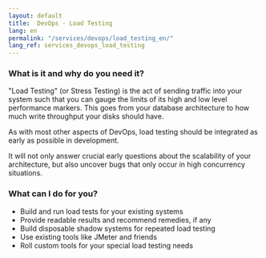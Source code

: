 ```yaml
---
layout: default
title:  DevOps - Load Testing
lang: en
permalink: "/services/devops/load_testing_en/"
lang_ref: services_devops_load_testing
---
```

### What is it and why do you need it?
"Load Testing" (or Stress Testing) is the act of sending traffic into your system such that you can gauge the limits of its high and low level performance markers. This goes from your database architecture to how much write throughput your disks should have.

As with most other aspects of DevOps, load testing should be integrated as early as possible in development.

It will not only answer crucial early questions about the scalability of your architecture, but also uncover bugs that only occur in high concurrency situations.

### What can I do for you?
- Build and run load tests for your existing systems
- Provide readable results and recommend remedies, if any
- Build disposable shadow systems for repeated load testing
- Use existing tools like JMeter and friends
- Roll custom tools for your special load testing needs
